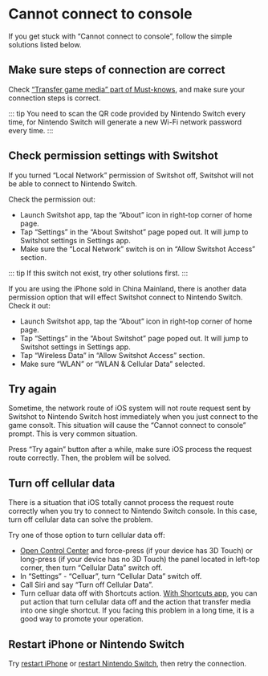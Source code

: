 # Cannot connect to console

If you get stuck with “Cannot connect to console”, follow the simple solutions listed below.

## Make sure steps of connection are correct

Check [“Transfer game media” part of Must-knows](/basic/transfer.md), and make sure your connection steps is correct.

::: tip
You need to scan the QR code provided by Nintendo Switch every time, for Nintendo Switch will generate a new Wi-Fi network password every time.
:::

## Check permission settings with Switshot

If you turned “Local Network” permission of Switshot off, Switshot will not be able to connect to Nintendo Switch.

Check the permission out:

- Launch Switshot app, tap the “About” icon in right-top corner of home page.
- Tap “Settings” in the “About Switshot” page poped out. It will jump to Switshot settings in Settings app.
- Make sure the “Local Network” switch is on in “Allow Switshot Access” section.

::: tip
If this switch not exist, try other solutions first.
:::

If you are using the iPhone sold in China Mainland, there is another data permission option that will effect Switshot connect to Nintendo Switch. Check it out:

- Launch Switshot app, tap the “About” icon in right-top corner of home page.
- Tap “Settings” in the “About Switshot” page poped out. It will jump to Switshot settings in Settings app.
- Tap “Wireless Data” in “Allow Switshot Access” section.
- Make sure “WLAN” or “WLAN & Cellular Data” selected.

## Try again

Sometime, the network route of iOS system will not route request sent by Switshot to Nintendo Switch host immediately when you just connect to the game consolt. This situation will cause the “Cannot connect to console” prompt. This is very common situation.

Press “Try again” button after a while, make sure iOS process the request route correctly. Then, the problem will be solved.

## Turn off cellular data

There is a situation that iOS totally cannot process the request route correctly when you try to connect to Nintendo Switch console. In this case, turn off cellular data can solve the problem.

Try one of those option to turn cellular data off:

- [Open Control Center](https://support.apple.com/en-us/HT202769) and force-press (if your device has 3D Touch) or long-press (if your device has no 3D Touch) the panel located in left-top corner, then turn “Cellular Data” switch off.
- In “Settings” - “Celluar”, turn “Cellular Data” switch off.
- Call Siri and say “Turn off Cellular Data”.
- Turn celluar data off with Shortcuts action. [With Shortcuts app](/zh-cn/shortcut.md), you can put action that turn cellular data off and the action that transfer media into one single shortcut. If you facing this problem in a long time, it is a good way to promote your operation.

## Restart iPhone or Nintendo Switch

Try [restart iPhone](https://support.apple.com/en-us/HT201559) or [restart Nintendo Switch](https://www.youtube.com/watch?v=2dACFDmgXDo), then retry the connection.